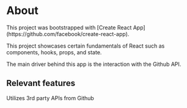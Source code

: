 <h1>About</h1>

<p>This project was bootstrapped with [Create React App] (https://github.com/facebook/create-react-app).</p>

<p>This project showcases certain fundamentals of React such as components, hooks, props, and state.</p>

<p>The main driver behind this app is the interaction with the Github API.</p>

<h2>Relevant features</h2>

<p>Utilizes 3rd party APIs from Github</p>
